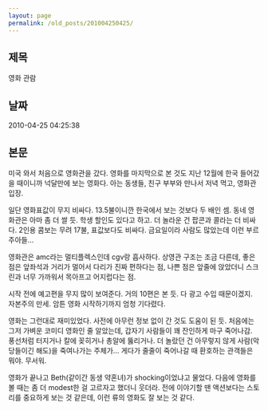 ```yaml
---
layout: page
permalink: /old_posts/201004250425/
---
```


## 제목
영화 관람 <Kick-Ass>

## 날짜
2010-04-25 04:25:38

## 본문
미국 와서 처음으로 영화관을 갔다. 영화를 마지막으로 본 것도 지난 12월에 한국 들어갔을 때이니까 넉달만에 보는 영화다. 아는 동생들, 친구 부부와 만나서 저녁 먹고, 영화관 입장.

일단 영화표값이 무지 비싸다. 13.5불이니깐 한국에서 보는 것보다 두 배인 셈. 동네 영화관은 아마 좀 더 쌀 듯. 학생 할인도 있다고 하고. 더 놀라운 건 팝콘과 콜라는 더 비싸다. 2인용 콤보는 무려 17불, 표값보다도 비싸다. 금요일이라 사람도 많았는데 이런 부르주아들...

영화관은 amc라는 멀티플렉스인데 cgv랑 흡사하다. 상영관 구조는 조금 다른데, 좋은 점은 앞좌석과 거리가 멀어서 다리가 진짜 편하다는 점, 나쁜 점은 앞줄에 앉았더니 스크린과 너무 가까워서 목아프고 어지럽다는 점.

시작 전에 예고편을 무지 많이 보여준다. 거의 10편은 본 듯. 다 광고 수입 때문이겠지. 자본주의 만세. 암튼 영화 시작하기까지 엄청 기다렸다.

영화는 그런대로 재미있었다. 사전에 아무런 정보 없이 간 것도 도움이 된 듯. 처음에는 그저 가벼운 코미디 영화인 줄 알았는데, 갑자기 사람들이 꽤 잔인하게 마구 죽어나감. 풍선처럼 터지거나 칼에 꽂히거나 총알에 뚫리거나. 더 놀랐던 건 아무렇지 않게 사람(악당들이긴 해도)을 죽여나가는 주체가... 게다가 줄줄이 죽어나갈 때 환호하는 관객들은 뭐야. 무서워.

영화가 끝나고 Beth(같이간 동생 약혼녀)가 shocking이었냐고 물었다. 다음에 영화를 볼 때는 좀 더 modest한 걸 고르자고 했더니 웃더라. 전에 이야기할 땐 액션보다는 스토리를 중요하게 보는 것 같은데, 이런 류의 영화도 잘 보는 것 같다.